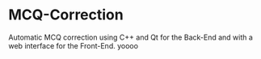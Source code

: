 # MCQ-Correction
Automatic MCQ correction using C++ and Qt for the Back-End and with a web interface for the Front-End.
yoooo